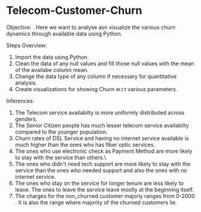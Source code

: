 # Telecom-Customer-Churn
Objective:
. Here we want to analyse asn visualize the various churn dynamics through available data using Python. 

Steps Overview:
1. Import the data using Python.
2. Clean the data of any null values and fill those null values with the mean of the availabe column mean.
3. Change the data type of any column if necessary for quantitative analysis.
4. Create visualizations for showing Churn w.r.t various parameters.

Inferences:
1. The Telecom service availabilty is more uniformly distributed across genders.
2. The Senior Citizen people has much lesser telecom service availablity compared to the younger population.
3. Churn rates of DSL Service and having no internet service available is much higher than the ones who has fiber optic services.
4. The ones who use electronic check as Payment Method are more likely to stay with the service than others.\
5. The ones who didn't need tech support are more likely to stay with the service than the ones who needed support and also the ones with no internet service.
6. The ones who stay on the service for longer tenure are less likely to leave. The ones to leave the service leave mostly at the beginning itself.
7. The charges for the non_churned customer majorly ranges from 0-2000 . It is also the range where majority of the churned customers lie. 
